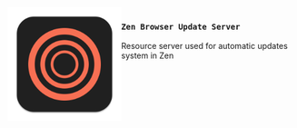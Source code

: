 <img src="./favicon.svg" height="200" align="left"/>

### `Zen Browser Update Server`

Resource server used for automatic updates system in Zen
